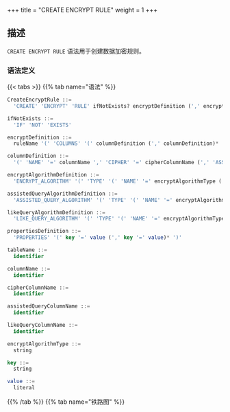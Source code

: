 +++
title = "CREATE ENCRYPT RULE"
weight = 1
+++

## 描述

`CREATE ENCRYPT RULE` 语法用于创建数据加密规则。

### 语法定义

{{< tabs >}}
{{% tab name="语法" %}}
```sql
CreateEncryptRule ::=
  'CREATE' 'ENCRYPT' 'RULE' ifNotExists? encryptDefinition (',' encryptDefinition)*

ifNotExists ::=
  'IF' 'NOT' 'EXISTS'

encryptDefinition ::=
  ruleName '(' 'COLUMNS' '(' columnDefinition (',' columnDefinition)*  ')' ')'

columnDefinition ::=
  '(' 'NAME' '=' columnName ',' 'CIPHER' '=' cipherColumnName (',' 'ASSISTED_QUERY' '=' assistedQueryColumnName)? (',' 'LIKE_QUERY' '=' likeQueryColumnName)? ',' encryptAlgorithmDefinition (',' assistedQueryAlgorithmDefinition)? (',' likeQueryAlgorithmDefinition)? ')' 

encryptAlgorithmDefinition ::=
  'ENCRYPT_ALGORITHM' '(' 'TYPE' '(' 'NAME' '=' encryptAlgorithmType (',' propertiesDefinition)? ')'

assistedQueryAlgorithmDefinition ::=
  'ASSISTED_QUERY_ALGORITHM' '(' 'TYPE' '(' 'NAME' '=' encryptAlgorithmType (',' propertiesDefinition)? ')'

likeQueryAlgorithmDefinition ::=
  'LIKE_QUERY_ALGORITHM' '(' 'TYPE' '(' 'NAME' '=' encryptAlgorithmType (',' propertiesDefinition)? ')'

propertiesDefinition ::=
  'PROPERTIES' '(' key '=' value (',' key '=' value)* ')'

tableName ::=
  identifier

columnName ::=
  identifier

cipherColumnName ::=
  identifier

assistedQueryColumnName ::=
  identifier

likeQueryColumnName ::=
  identifier

encryptAlgorithmType ::=
  string

key ::=
  string

value ::=
  literal
```
{{% /tab %}}
{{% tab name="铁路图" %}}
<iframe frameborder="0" name="diagram" id="diagram" width="100%" height="100%"></iframe>
{{% /tab %}}
{{< /tabs >}}

### 补充说明

- `CIPHER` 指定密文数据列，`ASSISTED_QUERY` 指定辅助查询列，`LIKE_QUERY` 指定模糊查询列；
- `encryptAlgorithmType` 指定加密算法类型，请参考 [加密算法](/cn/user-manual/common-config/builtin-algorithm/encrypt/)；
- 重复的 `ruleName` 将无法被创建；
- `ifNotExists` 子句用于避免出现 `Duplicate encrypt rule` 错误。

### 示例

#### 创建数据加密规则

```sql
CREATE ENCRYPT RULE t_encrypt (
COLUMNS(
(NAME=user_id,CIPHER=user_cipher,ASSISTED_QUERY=assisted_query_user,LIKE_QUERY=like_query_user,ENCRYPT_ALGORITHM(TYPE(NAME='AES',PROPERTIES('aes-key-value'='123456abc'))),ASSISTED_QUERY_ALGORITHM(TYPE(NAME='MD5')),LIKE_QUERY_ALGORITHM(TYPE(NAME='CHAR_DIGEST_LIKE'))),
(NAME=order_id,CIPHER =order_cipher,ASSISTED_QUERY=assisted_query_order,LIKE_QUERY=like_query_order,ENCRYPT_ALGORITHM(TYPE(NAME='AES',PROPERTIES('aes-key-value'='123456abc'))),ASSISTED_QUERY_ALGORITHM(TYPE(NAME='MD5')),LIKE_QUERY_ALGORITHM(TYPE(NAME='CHAR_DIGEST_LIKE')))
)),
t_encrypt_2 (
COLUMNS(
(NAME=user_id,CIPHER=user_cipher,ASSISTED_QUERY=assisted_query_user,LIKE_QUERY=like_query_user,ENCRYPT_ALGORITHM(TYPE(NAME='AES',PROPERTIES('aes-key-value'='123456abc'))),ASSISTED_QUERY_ALGORITHM(TYPE(NAME='MD5')),LIKE_QUERY_ALGORITHM(TYPE(NAME='CHAR_DIGEST_LIKE'))),
(NAME=order_id, CIPHER=order_cipher,ASSISTED_QUERY=assisted_query_order,LIKE_QUERY=like_query_order,ENCRYPT_ALGORITHM(TYPE(NAME='AES',PROPERTIES('aes-key-value'='123456abc'))),ASSISTED_QUERY_ALGORITHM(TYPE(NAME='MD5')),LIKE_QUERY_ALGORITHM(TYPE(NAME='CHAR_DIGEST_LIKE')))
));
```

#### 使用 `ifNotExists` 子句创建数据加密规则

```sql
CREATE ENCRYPT RULE IF NOT EXISTS t_encrypt (
COLUMNS(
(NAME=user_id,CIPHER=user_cipher,ASSISTED_QUERY=assisted_query_user,LIKE_QUERY=like_query_user,ENCRYPT_ALGORITHM(TYPE(NAME='AES',PROPERTIES('aes-key-value'='123456abc'))),ASSISTED_QUERY_ALGORITHM(TYPE(NAME='MD5')),LIKE_QUERY_ALGORITHM(TYPE(NAME='CHAR_DIGEST_LIKE'))),
(NAME=order_id,CIPHER =order_cipher,ASSISTED_QUERY=assisted_query_order,LIKE_QUERY=like_query_order,ENCRYPT_ALGORITHM(TYPE(NAME='AES',PROPERTIES('aes-key-value'='123456abc'))),ASSISTED_QUERY_ALGORITHM(TYPE(NAME='MD5')),LIKE_QUERY_ALGORITHM(TYPE(NAME='CHAR_DIGEST_LIKE')))
)),
t_encrypt_2 (
COLUMNS(
(NAME=user_id,CIPHER=user_cipher,ASSISTED_QUERY=assisted_query_user,LIKE_QUERY=like_query_user,ENCRYPT_ALGORITHM(TYPE(NAME='AES',PROPERTIES('aes-key-value'='123456abc'))),ASSISTED_QUERY_ALGORITHM(TYPE(NAME='MD5')),LIKE_QUERY_ALGORITHM(TYPE(NAME='CHAR_DIGEST_LIKE'))),
(NAME=order_id,CIPHER=order_cipher,ASSISTED_QUERY=assisted_query_order,LIKE_QUERY=like_query_order,ENCRYPT_ALGORITHM(TYPE(NAME='AES',PROPERTIES('aes-key-value'='123456abc'))),ASSISTED_QUERY_ALGORITHM(TYPE(NAME='MD5')),LIKE_QUERY_ALGORITHM(TYPE(NAME='CHAR_DIGEST_LIKE')))
));
```

### 保留字

`CREATE`、`ENCRYPT`、`RULE`、`COLUMNS`、`NAME`、`CIPHER`、`ASSISTED_QUERY`、`LIKE_QUERY`、`ENCRYPT_ALGORITHM`、`ASSISTED_QUERY_ALGORITHM`、`LIKE_QUERY_ALGORITHM`、`TYPE`、`TRUE`、`FALSE`

### 相关链接

- [保留字](/cn/user-manual/shardingsphere-proxy/distsql/syntax/reserved-word/)
- [加密算法](/cn/user-manual/common-config/builtin-algorithm/encrypt/)
